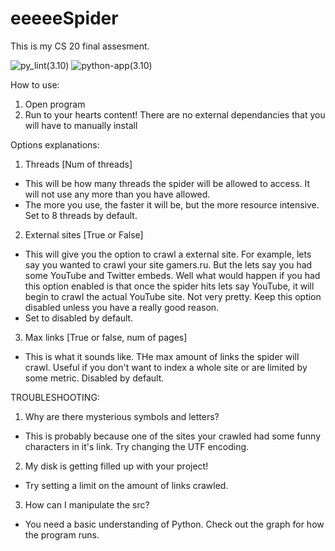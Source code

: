 # eeeeeSpider
This is my CS 20 final assesment. 

![py_lint(3.10)](https://github.com/eeei3/eeeeeSpider/actions/workflows/pylint.yml/badge.svg)
![python-app(3.10)](https://github.com/eeei3/eeeeeSpider/actions/workflows/python-app.yml/badge.svg)

How to use:
1. Open program
2. Run to your hearts content! There are no external dependancies that you will have to manually install

Options explanations:
1. Threads [Num of threads]
- This will be how many threads the spider will be allowed to access. It will not use any more than you have allowed.
- The more you use, the faster it will be, but the more resource intensive. Set to 8 threads by default.
2. External sites [True or False]
- This will give you the option to crawl a external site. For example, lets say you wanted to crawl your site gamers.ru. But the lets say you had some YouTube and Twitter embeds. Well what would happen if you had this option enabled is that once the spider hits lets say YouTube, it will begin to crawl the actual YouTube site. Not very pretty. Keep this option disabled unless you have a really good reason.
- Set to disabled by default.
3. Max links [True or false, num of pages]
- This is what it sounds like. THe max amount of links the spider will crawl. Useful if you don't want to index a whole site or are limited by some metric. Disabled by default.



TROUBLESHOOTING:
1. Why are there mysterious symbols and letters?
- This is probably because one of the sites your crawled had some funny characters in it's link. Try changing the UTF encoding.
2. My disk is getting filled up with your project!
- Try setting a limit on the amount of links crawled.
3. How can I manipulate the src?
- You need a basic understanding of Python. Check out the graph for how the program runs.
